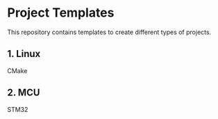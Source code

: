 # Project Templates

This repository contains templates to create different types of projects.

## 1. Linux

CMake

## 2. MCU

STM32
